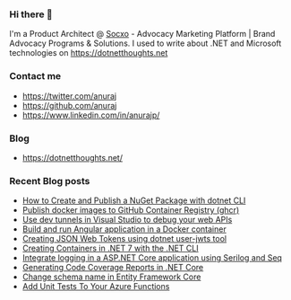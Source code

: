 ### Hi there 👋

I'm a Product Architect @ [Socxo](https://www.socxo.com/) - Advocacy Marketing Platform | Brand Advocacy Programs &amp; Solutions. I used to write about .NET and Microsoft technologies on https://dotnetthoughts.net

### Contact me
* https://twitter.com/anuraj
* https://github.com/anuraj
* https://www.linkedin.com/in/anurajp/

### Blog
* https://dotnetthoughts.net/

### Recent Blog posts
<!-- BLOGPOSTS:START -->
- [How to Create and Publish a NuGet Package with dotnet CLI](https://dotnetthoughts.net/how-to-create-and-publish-a-nuget-package-with-dotnet-cli/)
- [Publish docker images to GitHub Container Registry (ghcr)](https://dotnetthoughts.net/publish-images-to-github-container-registry/)
- [Use dev tunnels in Visual Studio to debug your web APIs](https://dotnetthoughts.net/use-dev-tunnels-in-visual-studio-to-debug-your-web-apis/)
- [Build and run Angular application in a Docker container](https://dotnetthoughts.net/build-and-run-angular-application-in-a-docker-container/)
- [Creating JSON Web Tokens using dotnet user-jwts tool](https://dotnetthoughts.net/creating-jwt-using-dotnet-user-jwts/)
- [Creating Containers in .NET 7 with the .NET CLI](https://dotnetthoughts.net/creating-docker-containers-with-the-dotnet-cli/)
- [Integrate logging in a ASP.NET Core application using Serilog and Seq](https://dotnetthoughts.net/integrate-logging-in-a-asp.net-core-application-using-serilog-and-seq/)
- [Generating Code Coverage Reports in .NET Core](https://dotnetthoughts.net/generating-code-coverage-reports-in-dotnet-core/)
- [Change schema name in Entity Framework Core](https://dotnetthoughts.net/change-schema-name-in-entity-framework-core/)
- [Add Unit Tests To Your Azure Functions](https://dotnetthoughts.net/add-unit-tests-to-your-functions/)
<!-- BLOGPOSTS:END -->
